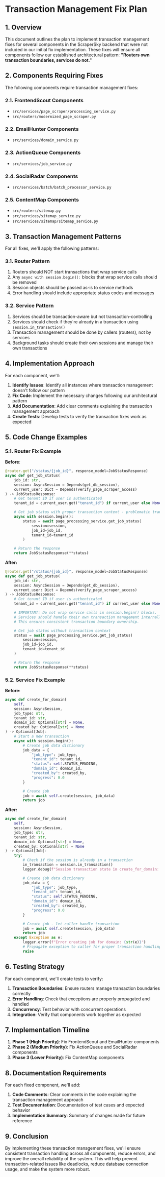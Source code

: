 # Transaction Management Fix Plan

## 1. Overview

This document outlines the plan to implement transaction management fixes for several components in the ScraperSky backend that were not included in our initial fix implementation. These fixes will ensure all components follow our established architectural pattern: **"Routers own transaction boundaries, services do not."**

## 2. Components Requiring Fixes

The following components require transaction management fixes:

### 2.1. FrontendScout Components
- `src/services/page_scraper/processing_service.py`
- `src/routers/modernized_page_scraper.py`

### 2.2. EmailHunter Components
- `src/services/domain_service.py`

### 2.3. ActionQueue Components
- `src/services/job_service.py`

### 2.4. SocialRadar Components
- `src/services/batch/batch_processor_service.py`

### 2.5. ContentMap Components
- `src/routers/sitemap.py`
- `src/services/sitemap_service.py`
- `src/services/sitemap/sitemap_service.py`

## 3. Transaction Management Patterns

For all fixes, we'll apply the following patterns:

### 3.1. Router Pattern
1. Routers should NOT start transactions that wrap service calls
2. Any `async with session.begin():` blocks that wrap service calls should be removed
3. Session objects should be passed as-is to service methods
4. Error handling should include appropriate status codes and messages

### 3.2. Service Pattern
1. Services should be transaction-aware but not transaction-controlling
2. Services should check if they're already in a transaction using `session.in_transaction()`
3. Transaction management should be done by callers (routers), not by services
4. Background tasks should create their own sessions and manage their own transactions

## 4. Implementation Approach

For each component, we'll:

1. **Identify Issues**: Identify all instances where transaction management doesn't follow our pattern
2. **Fix Code**: Implement the necessary changes following our architectural pattern
3. **Add Documentation**: Add clear comments explaining the transaction management approach
4. **Create Tests**: Develop tests to verify the transaction fixes work as expected

## 5. Code Change Examples

### 5.1. Router Fix Example

**Before:**
```python
@router.get("/status/{job_id}", response_model=JobStatusResponse)
async def get_job_status(
    job_id: str,
    session: AsyncSession = Depends(get_db_session),
    current_user: Dict = Depends(verify_page_scraper_access)
) -> JobStatusResponse:
    # Get tenant ID if user is authenticated
    tenant_id = current_user.get("tenant_id") if current_user else None

    # Get job status with proper transaction context - problematic transaction wrapping
    async with session.begin():
        status = await page_processing_service.get_job_status(
            session=session,
            job_id=job_id,
            tenant_id=tenant_id
        )

    # Return the response
    return JobStatusResponse(**status)
```

**After:**
```python
@router.get("/status/{job_id}", response_model=JobStatusResponse)
async def get_job_status(
    job_id: str,
    session: AsyncSession = Depends(get_db_session),
    current_user: Dict = Depends(verify_page_scraper_access)
) -> JobStatusResponse:
    # Get tenant ID if user is authenticated
    tenant_id = current_user.get("tenant_id") if current_user else None

    # IMPORTANT: Do not wrap service calls in session.begin() blocks.
    # Services should handle their own transaction management internally.
    # This ensures consistent transaction boundary ownership.

    # Get job status without transaction context
    status = await page_processing_service.get_job_status(
        session=session,
        job_id=job_id,
        tenant_id=tenant_id
    )

    # Return the response
    return JobStatusResponse(**status)
```

### 5.2. Service Fix Example

**Before:**
```python
async def create_for_domain(
    self,
    session: AsyncSession,
    job_type: str,
    tenant_id: str,
    domain_id: Optional[str] = None,
    created_by: Optional[str] = None
) -> Optional[Job]:
    # Start a new transaction
    async with session.begin():
        # Create job data dictionary
        job_data = {
            "job_type": job_type,
            "tenant_id": tenant_id,
            "status": self.STATUS_PENDING,
            "domain_id": domain_id,
            "created_by": created_by,
            "progress": 0.0
        }

        # Create job
        job = await self.create(session, job_data)
        return job
```

**After:**
```python
async def create_for_domain(
    self,
    session: AsyncSession,
    job_type: str,
    tenant_id: str,
    domain_id: Optional[str] = None,
    created_by: Optional[str] = None
) -> Optional[Job]:
    try:
        # Check if the session is already in a transaction
        in_transaction = session.in_transaction()
        logger.debug(f"Session transaction state in create_for_domain: {in_transaction}")

        # Create job data dictionary
        job_data = {
            "job_type": job_type,
            "tenant_id": tenant_id,
            "status": self.STATUS_PENDING,
            "domain_id": domain_id,
            "created_by": created_by,
            "progress": 0.0
        }

        # Create job - let caller handle transaction
        job = await self.create(session, job_data)
        return job
    except Exception as e:
        logger.error(f"Error creating job for domain: {str(e)}")
        # Propagate exception to caller for proper transaction handling
        raise
```

## 6. Testing Strategy

For each component, we'll create tests to verify:

1. **Transaction Boundaries**: Ensure routers manage transaction boundaries correctly
2. **Error Handling**: Check that exceptions are properly propagated and handled
3. **Concurrency**: Test behavior with concurrent operations
4. **Integration**: Verify that components work together as expected

## 7. Implementation Timeline

1. **Phase 1 (High Priority)**: Fix FrontendScout and EmailHunter components
2. **Phase 2 (Medium Priority)**: Fix ActionQueue and SocialRadar components
3. **Phase 3 (Lower Priority)**: Fix ContentMap components

## 8. Documentation Requirements

For each fixed component, we'll add:

1. **Code Comments**: Clear comments in the code explaining the transaction management approach
2. **Test Documentation**: Documentation of test cases and expected behavior
3. **Implementation Summary**: Summary of changes made for future reference

## 9. Conclusion

By implementing these transaction management fixes, we'll ensure consistent transaction handling across all components, reduce errors, and improve the overall reliability of the system. This will help prevent transaction-related issues like deadlocks, reduce database connection usage, and make the system more robust.

